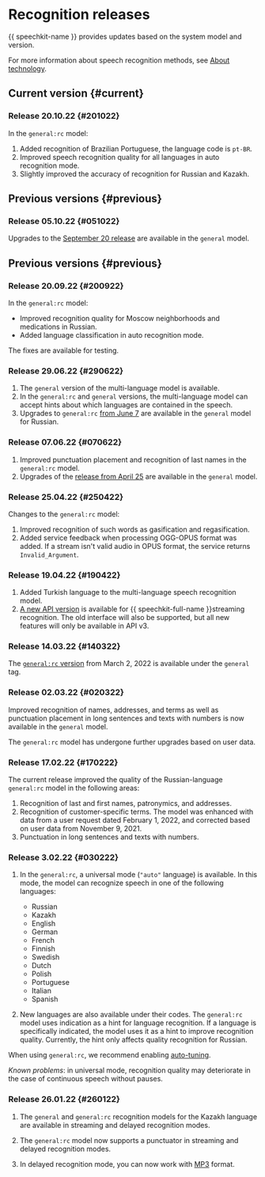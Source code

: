 # Recognition releases

{{ speechkit-name }} provides updates based on the system model and version.

For more information about speech recognition methods, see [About technology](stt/index.md).

## Current version {#current}

### Release 20.10.22 {#201022}

In the `general:rc` model:
1. Added recognition of Brazilian Portuguese, the language code is `pt-BR`.
1. Improved speech recognition quality for all languages in auto recognition mode.
1. Slightly improved the accuracy of recognition for Russian and Kazakh.

## Previous versions {#previous}

### Release 05.10.22 {#051022}

Upgrades to the [September 20 release](#200922) are available in the `general` model.

## Previous versions {#previous}

### Release 20.09.22 {#200922}

In the `general:rc` model:
* Improved recognition quality for Moscow neighborhoods and medications in Russian.
* Added language classification in auto recognition mode.

The fixes are available for testing.

### Release 29.06.22 {#290622}

1. The `general` version of the multi-language model is available.
1. In the `general:rc` and `general` versions, the multi-language model can accept hints about which languages are contained in the speech.
1. Upgrades to `general:rc` [from June 7](#070622) are available in the `general` model for Russian.

### Release 07.06.22 {#070622}

1. Improved punctuation placement and recognition of last names in the `general:rc` model.
1. Upgrades of the [release from April 25](#250422) are available in the `general` model.

### Release 25.04.22 {#250422}

Changes to the `general:rc` model:

1. Improved recognition of such words as gasification and regasification.
1. Added service feedback when processing OGG-OPUS format was added. If a stream isn't valid audio in OPUS format, the service returns `Invalid_Argument`.

### Release 19.04.22 {#190422}

1. Added Turkish language to the multi-language speech recognition model.
1. [A new API version](v3/api-ref/grpc/) is available for {{ speechkit-full-name }}streaming recognition. The old interface will also be supported, but all new features will only be available in API v3.

### Release 14.03.22 {#140322}

The [`general:rc` version](#020322) from March 2, 2022 is available under the `general` tag.

### Release 02.03.22 {#020322}

Improved recognition of names, addresses, and terms as well as punctuation placement in long sentences and texts with numbers is now available in the `general` model.

The `general:rc` model has undergone further upgrades based on user data.

### Release 17.02.22 {#170222}

The current release improved the quality of the Russian-language `general:rc` model in the following areas:

1. Recognition of last and first names, patronymics, and addresses.
1. Recognition of customer-specific terms. The model was enhanced with data from a user request dated February 1, 2022, and corrected based on user data from November 9, 2021.
1. Punctuation in long sentences and texts with numbers.

### Release 3.02.22 {#030222}

1. In the `general:rc`, a universal mode (`"auto"` language) is available. In this mode, the model can recognize speech in one of the following languages:
   * Russian
   * Kazakh
   * English
   * German
   * French
   * Finnish
   * Swedish
   * Dutch
   * Polish
   * Portuguese
   * Italian
   * Spanish

1. New languages are also available under their codes. The `general:rc` model uses indication as a hint for language recognition. If a language is specifically indicated, the model uses it as a hint to improve recognition quality. Currently, the hint only affects quality recognition for Russian.

When using `general:rc`, we recommend enabling [auto-tuning](stt/additional-training.md#autotuning).

_Known problems_: in universal mode, recognition quality may deteriorate in the case of continuous speech without pauses.

### Release 26.01.22 {#260122}

1. The `general` and `general:rc` recognition models for the Kazakh language are available in streaming and delayed recognition modes.

1. The `general:rc` model now supports a punctuator in streaming and delayed recognition modes.

1. In delayed recognition mode, you can now work with [MP3](https://en.wikipedia.org/wiki/MP3) format.
